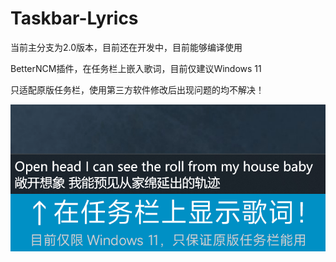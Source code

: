 # Taskbar-Lyrics

当前主分支为2.0版本，目前还在开发中，目前能够编译使用

BetterNCM插件，在任务栏上嵌入歌词，目前仅建议Windows 11

只适配原版任务栏，使用第三方软件修改后出现问题的均不解决！

![preview](plugin/public/preview.png)

